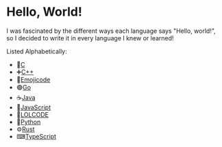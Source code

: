 # Hello, World!
I was fascinated by the different ways each language says "Hello, world!", so I decided to write it in every language I knew or learned!

Listed Alphabetically: 
- 👀[C](https://en.wikipedia.org/wiki/C_(programming_language))
- ➕[C++](https://en.wikipedia.org/wiki/C%2B%2B)
- 🍇[Emojicode](https://www.emojicode.org/)
- 🟢[Go](https://golang.org)
- ☕[Java](https://www.java.com/)
- 📜[JavaScript](https://www.javascript.com/)
- 🤣[LOLCODE](http://www.lolcode.org/)
- 🐍[Python](https://www.python.org/)
- ⚙[Rust](https://www.rust-lang.org/)
- ⌨[TypeScript](https://www.typescriptlang.org/)
